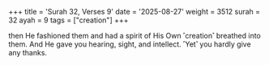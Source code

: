 +++
title = 'Surah 32, Verses 9'
date = '2025-08-27'
weight = 3512
surah = 32
ayah = 9
tags = ["creation"]
+++

then He fashioned them and had a spirit of His Own ˹creation˺ breathed into them. And He gave you hearing, sight, and intellect. ˹Yet˺ you hardly give any thanks.